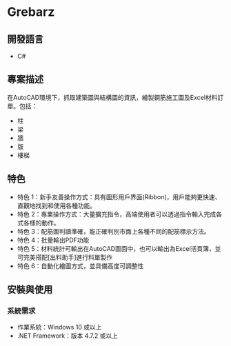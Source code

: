 # Grebarz

## 開發語言
- C#
## 專案描述
在AutoCAD環境下，抓取建築圖與結構圖的資訊，繪製鋼筋施工圖及Excel材料訂單。包括：
- 柱
- 梁
- 牆
- 版
- 樓梯

## 特色
- 特色 1：新手友善操作方式：具有圖形用戶界面(Ribbon)，用戶能夠更快速、直觀地找到和使用各種功能。
- 特色 2：專業操作方式：大量擴充指令，高端使用者可以透過指令輸入完成各式各樣的動作。
- 特色 3：配筋圖判讀準確，能正確判別市面上各種不同的配筋標示方法。
- 特色 4：批量輸出PDF功能
- 特色 5：材料統計可輸出在AutoCAD圖面中，也可以輸出為Excel活頁簿，並可完美搭配[出料助手]進行料單製作
- 特色 6：自動化繪圖方式，並具備高度可調整性

## 安裝與使用
### 系統需求
- 作業系統：Windows 10 或以上
- .NET Framework：版本 4.7.2 或以上

